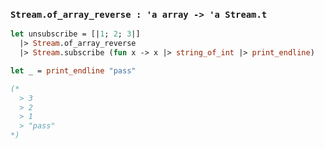 ### `Stream.of_array_reverse : 'a array -> 'a Stream.t`

```ocaml
let unsubscribe = [|1; 2; 3|]
  |> Stream.of_array_reverse
  |> Stream.subscribe (fun x -> x |> string_of_int |> print_endline)

let _ = print_endline "pass"

(*
  > 3
  > 2
  > 1
  > "pass"
*)
```